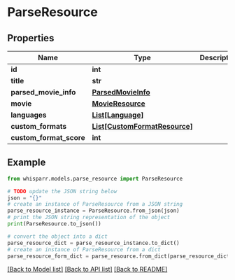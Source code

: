 # ParseResource


## Properties

Name | Type | Description | Notes
------------ | ------------- | ------------- | -------------
**id** | **int** |  | [optional] 
**title** | **str** |  | [optional] 
**parsed_movie_info** | [**ParsedMovieInfo**](ParsedMovieInfo.md) |  | [optional] 
**movie** | [**MovieResource**](MovieResource.md) |  | [optional] 
**languages** | [**List[Language]**](Language.md) |  | [optional] 
**custom_formats** | [**List[CustomFormatResource]**](CustomFormatResource.md) |  | [optional] 
**custom_format_score** | **int** |  | [optional] 

## Example

```python
from whisparr.models.parse_resource import ParseResource

# TODO update the JSON string below
json = "{}"
# create an instance of ParseResource from a JSON string
parse_resource_instance = ParseResource.from_json(json)
# print the JSON string representation of the object
print(ParseResource.to_json())

# convert the object into a dict
parse_resource_dict = parse_resource_instance.to_dict()
# create an instance of ParseResource from a dict
parse_resource_form_dict = parse_resource.from_dict(parse_resource_dict)
```
[[Back to Model list]](../README.md#documentation-for-models) [[Back to API list]](../README.md#documentation-for-api-endpoints) [[Back to README]](../README.md)


